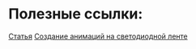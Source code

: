 # Полезные ссылки:
[Статья](https://controllerstech.com/interface-ws2812-with-stm32/)
[Создание анимаций на светодиодной ленте](https://adrianotiger.github.io/Neopixel-Effect-Generator/)
